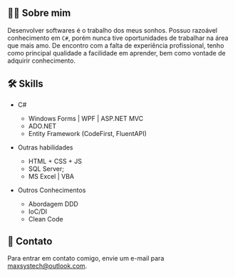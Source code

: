 ## 👨‍💻 Sobre mim
Desenvolver softwares é o trabalho dos meus sonhos. Possuo razoável conhecimento em `C#`, porém 
nunca tive oportunidades de trabalhar na área que mais amo. De encontro com a falta de experiência profissional, 
tenho como principal qualidade a facilidade em aprender, bem como vontade de adquirir 
conhecimento.

  
## 🛠 Skills
- C#
  - Windows Forms | WPF | ASP.NET MVC
  - ADO.NET
  - Entity Framework (CodeFirst, FluentAPI)

- Outras habilidades
  - HTML + CSS + JS
  - SQL Server; 
  - MS Excel | VBA

- Outros Conhecimentos
  - Abordagem DDD
  - IoC/DI
  - Clean Code



## 📧 Contato

Para entrar em contato comigo, envie um e-mail para maxsystech@outlook.com.

  
